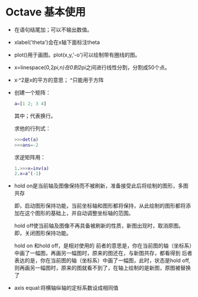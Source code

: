 # Octave 基本使用

+ 在语句结尾加；可以不输出数值。

+ xlabel('theta')会在x轴下面标注theta

+ plot()用于画图。plot(x,y,'-o')可以绘制带有圈线的图。

+ x=linespace(0,2*pi,n)在0到2*pi之间进行线性分割，分割成50个点。

+ x·^2是x的平方的意思； ^只能用于方阵

+ 创建一个矩阵：

  ```matlab
  a=[1 2; 3 4]
  ```

  其中；代表换行。

  求他的行列式：

  ```matlab
  >>>det(a)
  >>>ans=-2
  ```

  求逆矩阵用：

  ```matlab
  1.>>>x=inv(a)
  2.x=a^(-1)
  ```

+ hold on是当前轴及图像保持而不被刷新，准备接受此后将绘制的图形，多图共存

  即，启动图形保持功能，当前坐标轴和图形都将保持，从此绘制的图形都将添加在这个图形的基础上，并自动调整坐标轴的范围。

  hold off使当前轴及图像不再具备被刷新的性质，新图出现时，取消原图。即，关闭图形保持功能。

  hold on 和hold off，是相对使用的
  前者的意思是，你在当前图的轴（坐标系）中画了一幅图，再画另一幅图时，原来的图还在，与新图共存，都看得到
  后者表达的是，你在当前图的轴（坐标系）中画了一幅图，此时，状态是hold off,则再画另一幅图时，原来的图就看不到了，在轴上绘制的是新图，原图被替换了

+ axis equal:将横轴纵轴的定标系数设成相同值


